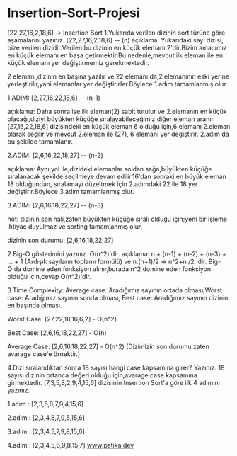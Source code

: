 # Insertion-Sort-Projesi
[22,27,16,2,18,6] -> Insertion Sort
1.Yukarıda verilen dizinin sort türüne göre aşamalarını yazınız.
[22,27,16,2,18,6] -- (n)
açıklama:
Yukarıdaki sayı dizisi, bize verilen dizidir.Verilen bu dizinin en küçük elemanı 2'dir.Bizim amacımız en küçük elemanı en başa getirmektir.Bu nedenle,mevcut ilk eleman ile en küçük elemanı yer değiştirmemiz gerekmektedir.

2 elemanı,dizinin en başına yazılır ve 22 elemanı da,2 elemanının eski yerine yerleştirilir,yani elemanlar yer değiştirirler.Böylece 1.adım tamamlanmış olur.

1.ADIM:
[2,27,16,22,18,6] -- (n-1)

açıklama:
Daha sonra ise,ilk eleman(2) sabit tutulur ve 2.elemanın en küçük olacağı,diziyi büyükten küçüğe sıralayabileceğimiz diğer eleman aranır. [27,16,22,18,6] dizisindeki en küçük eleman 6 olduğu için,6 elemanı 2.eleman olarak seçilir ve mevcut 2.eleman ile (27), 6 elemanı yer değiştirir. 2.adım da bu şekilde tamamlanır.

2.ADIM:
[2,6,16,22,18,27] -- (n-2)

açıklama:
Aynı yol ile,dizideki elemanlar soldan sağa,büyükten küçüğe sıralanacak şekilde seçilmeye devam edilir.16'dan sonraki en büyük eleman 18 olduğundan, sıralamayı düzeltmek için 2.adımdaki 22 ile 18 yer değiştirir.Böylece 3.adım tamamlanmış olur.

3.ADIM:
[2,6,16,18,22,27] -- (n-3)

not: dizinin son hali,zaten büyükten küçüğe sıralı olduğu için;yeni bir işleme ihtiyaç duyulmaz ve sorting tamamlanmış olur.

dizinin son durumu: [2,6,16,18,22,27]

2.Big-O gösterimini yazınız.
O(n^2)'dir.
açıklama:
n + (n-1) + (n-2) + (n-3) + ... + 1 (Ardışık sayıların toplamı formülü) ve n.(n+1)/2 => n^2+n /2 'dir.
Big-O'da domine eden fonksiyon alınır,burada n^2 domine eden fonksiyon olduğu için,cevap O(n^2)'dir.


3.Time Complexity: Average case: Aradığımız sayının ortada olması,Worst case: Aradığımız sayının sonda olması, Best case: Aradığımız sayının dizinin en başında olması.

Worst Case:
[27,22,18,16,6,2] - O(n^2)

Best Case:
[2,6,16,18,22,27] - O(n)

Average Case:
[2,6,16,18,22,27] - O(n^2) (Dizimizin son durumu zaten avarage case'e örnektir.)

4.Dizi sıralandıktan sonra 18 sayısı hangi case kapsamına girer? Yazınız.
18 sayısı dizinin ortanca değeri olduğu için,avarage case kapsamına girmektedir.
[7,3,5,8,2,9,4,15,6] dizisinin Insertion Sort'a göre ilk 4 adımını yazınız.

1.adım :
[2,3,5,8,7,9,4,15,6]

2.adım :
[2,3,4,8,7,9,5,15,6]

3.adım :
[2,3,4,5,7,9,8,15,6]

4.adım :
[2,3,4,5,6,9,8,15,7]
www.patika.dev
